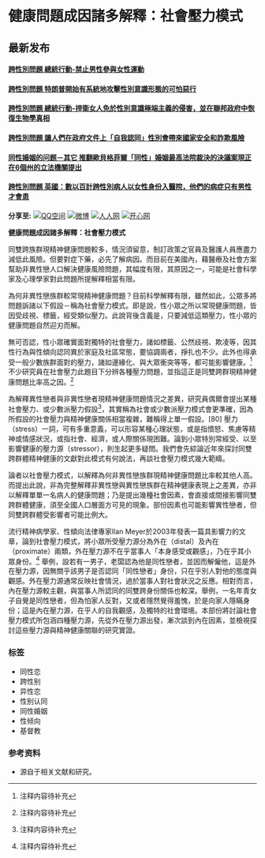 # 健康問題成因諸多解釋：社會壓力模式

## 最新发布

#### [跨性別問題 總統行動-禁止男性參與女性運動](/contents/transgender/806-2025-02-07-01-45-48)

#### [跨性別問題 特朗普開始有系統地攻擊性別意識形態的可怕惡行](/contents/transgender/805-2025-02-04-06-16-14)

#### [跨性別問題 總統行動-捍衛女人免於性別意識極端主義的侵害，並在聯邦政府中恢復生物學真相](/contents/transgender/804-2025-01-22-14-50-36)

#### [跨性別問題 讓人們在政府文件上「自我認同」性別會帶來國家安全和詐欺風險](/contents/transgender/803-2025-01-19-08-42-26)

#### [同性婚姻的问题－其它 推翻歐貝格菲爾「同性」婚姻最高法院裁決的決議案現正在6個州的立法機關提出](/contents/ssm-other-problem/802-6)

#### [跨性別問題 英國：數以百計跨性別病人以女性身份入醫院，他們的病症只有男性才會患](/contents/transgender/801-2024-12-30-14-58-50)

**分享至:**
[![QQ空间](/templates/protostar/img/ico_Qzone.gif)](http://sns.qzone.qq.com/cgi-bin/qzshare/cgi_qzshare_onekey?url=http://www.txlyd.net:443/27-2016-09-05-00-47-46/370-2016-09-28-01-33-03) 
[![微博](/templates/protostar/img/ico_sina.gif)](http://v.t.sina.com.cn/share/share.php?appkey=771147494&url=http://www.txlyd.net:443/27-2016-09-05-00-47-46/370-2016-09-28-01-33-03) 
[![人人网](/templates/protostar/img/ico_renren.gif)](http://share.renren.com/share/buttonshare.do?link=http://www.txlyd.net:443/27-2016-09-05-00-47-46/370-2016-09-28-01-33-03) 
[![开心网](/templates/protostar/img/ico_kaixin.gif)](http://www.kaixin001.com/repaste/share.php?rurl=http://www.txlyd.net:443/27-2016-09-05-00-47-46/370-2016-09-28-01-33-03)

**健康問題成因諸多解釋：社會壓力模式**

同雙跨族群現精神健康問題較多，情況須留意，制訂政策之官員及醫護人員應盡力減低此風險。但要對症下藥，必先了解病因。而目前在美國內，藉醫療及社會方案幫助非異性戀人口解決健康風險問題，其幅度有限，其原因之一，可能是社會科學家及心理學家對此問題所提解釋相當有限。

為何非異性戀族群較常現精神健康問題？目前科學解釋有限，雖然如此，公眾多將問題訴諸以下假設－稱為社會壓力模式。即是說，性小眾之所以常現健康問題，皆因受歧視、標籤，經受類似壓力。此說背後含義是，只要減低這類壓力，性小眾的健康問題自然迎刃而解。

無可否認，性小眾確實面對獨特的社會壓力，諸如標籤、公然歧視、欺凌等，因其性行為與性傾向認同異於家庭及社區常態，要協調兩者，掙扎也不少。此外也得承受一般少數族群面對的壓力，諸如邊緣化、與大眾衝突等等，都可能影響健康。[^77] 不少研究員在社會壓力此題目下分辨各種壓力問題，並指這正是同雙跨群現精神健康問題比率高之因。[^78]

為解釋異性戀者與非異性戀者現精神健康問題情況之差異，研究員偶爾會提出某種社會壓力、或少數派壓力假設[^79]，其實稱為社會或少數派壓力模式會更準確，因為所假設的社會壓力與精神健康關係相當複雜，難稱得上單一假設。[80] 壓力（stress）一詞，可有多重意義，可以形容某種心理狀態，或是指憤怒、焦慮等精神或情感狀況，或指社會、經濟，或人際關係現困難。論到小眾特別常經受、以至影響健康的壓力源（stressor），則生起更多疑問。我們會先綜論近年來探討同雙跨群體精神健康的文獻對此模式有何說法，再談社會壓力模式幾大範疇。

論者以社會壓力模式，以解釋為何非異性戀族群現精神健康問題比率較其他人高。而提出此說，非為完整解釋非異性戀與異性戀族群在精神健康表現上之差異，亦非以解釋單單一名病人的健康問題；乃是提出幾種社會因素，會直接或間接影響同雙跨群體健康，須至全國人口層面方可見的現象。部份因素也可能影響異性戀者，但同雙跨群體受影響者可能比例大。

流行精神病學家、性傾向法律專家Ilan Meyer於2003年發表一篇具影響力的文章，論到社會壓力模式，將小眾所受壓力源分為外在（distal）及內在（proximate）兩類，外在壓力源不在乎當事人「本身感受或觀感」，乃在乎其小眾身份。[^81] 舉例，設若有一男子，老闆認為他是同性戀者，並因而解僱他，這是外在壓力源，因無關乎該男子是否認同「同性戀者」身份，只在乎別人對他的態度與觀感。外在壓力源通常反映社會情況，過於當事人對社會狀況之反應。相對而言，內在壓力源較主觀，與當事人所認同的同雙跨身份關係也較深。舉例，一名年青女子自覺是同性戀者，但為怕家人反對，又或者隱然覺得羞愧，於是向家人隱瞞身份；這是內在壓力源，在乎人的自我觀感，及獨特的社會環境。本部份將討論社會壓力模式所包涵四種壓力源，先從外在壓力源出發，漸次談到內在因素，並檢視探討這些壓力源與精神健康關聯的研究實證。

[^77]: 注释内容待补充
[^78]: 注释内容待补充
[^79]: 注释内容待补充
[^80]: 注释内容待补充
[^81]: 注释内容待补充

### 标签

- 同性恋
- 跨性别
- 异性恋
- 性别认同
- 同性婚姻
- 性倾向
- 基督教

### 参考资料

- 源自于相关文献和研究。